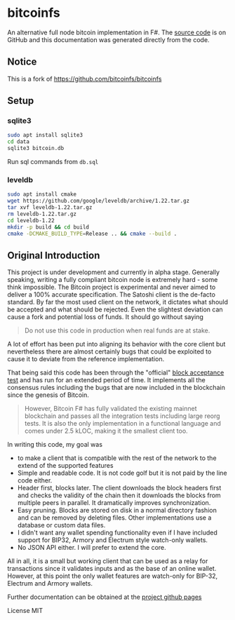 # bitcoinfs

An alternative full node bitcoin implementation in F#. The [source code][2] is on GitHub and this documentation
was generated directly from the code.

## Notice

This is a fork of <https://github.com/bitcoinfs/bitcoinfs>

## Setup

### sqlite3

```bash
sudo apt install sqlite3
cd data
sqlite3 bitcoin.db
```

Run sql commands from `db.sql`

### leveldb

```bash
sudo apt install cmake
wget https://github.com/google/leveldb/archive/1.22.tar.gz
tar xvf leveldb-1.22.tar.gz
rm leveldb-1.22.tar.gz
cd leveldb-1.22
mkdir -p build && cd build
cmake -DCMAKE_BUILD_TYPE=Release .. && cmake --build .
```

## Original Introduction

This project is under development and currently in alpha stage. Generally speaking, writing
a fully compliant bitcoin node is extremely hard - some think impossible. The Bitcoin project
is experimental and never aimed to deliver a 100% accurate specification. The Satoshi client
is the de-facto standard. By far the most used client on the network, it dictates what should
be accepted and what should be rejected. Even the slightest deviation can cause a fork and potential
loss of funds. It should go without saying

> Do not use this code in production when real funds are at stake.

A lot of effort has been put into aligning its behavior with the core client but nevertheless there
are almost certainly bugs that could be exploited to cause it to deviate from the reference
implementation.

That being said this code has been through the "official" [block acceptance test][1] and has run
for an extended period of time. It implements all the consensus rules including the bugs that
are now included in the blockchain since the genesis of Bitcoin.

> However, Bitcoin F# has fully validated the existing mainnet blockchain and passes all the integration
tests including large reorg tests. It is also the only implementation in a functional language and comes
under 2.5 kLOC, making it the smallest client too.

In writing this code, my goal was

- to make a client that is compatible with the rest of the network to the extend of
the supported features
- Simple and readable code. It is not code golf but it is not paid by the line code either.
- Header first, blocks later. The client downloads the block headers first and checks the validity
of the chain then it downloads the blocks from multiple peers in parallel. It dramatically improves
synchronization.
- Easy pruning. Blocks are stored on disk in a normal directory fashion and can be removed by deleting
files. Other implementations use a database or custom data files.
- I didn't want any wallet spending functionality even if I have included support for BIP32, Armory and Electrum style
watch-only wallets.
- No JSON API either. I will prefer to extend the core.

All in all, it is a small but working client that can be used as a relay for transactions since it
validates inputs and as the base of an online wallet. However, at this point the only wallet
features are watch-only for BIP-32, Electrum and Armory wallets.

Further documentation can be obtained at the [project github pages][3]

License
MIT

[1]: https://github.com/TheBlueMatt/test-scripts
[2]: https://github.com/bitcoinfs/bitcoinfs
[3]: http://bitcoinfs.github.io/bitcoinfs

